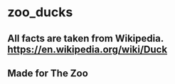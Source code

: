 # zoo_ducks
## All facts are taken from Wikipedia. https://en.wikipedia.org/wiki/Duck
## Made for The Zoo 
